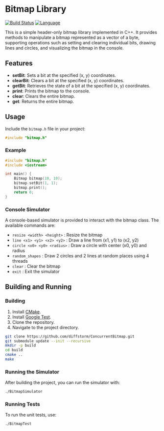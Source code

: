 # Bitmap Library

[![Build Status](https://github.com/diffstorm/ConcurrentBitmap/actions/workflows/c-cpp.yml/badge.svg)](https://github.com/diffstorm/ConcurrentBitmap/actions)
[![Language](https://img.shields.io/github/languages/top/diffstorm/ConcurrentBitmap)](https://github.com/diffstorm/ConcurrentBitmap)

This is a simple header-only bitmap library implemented in C++. It provides methods to manipulate a bitmap represented as a vector of a byte, supporting operations such as setting and clearing individual bits, drawing lines and circles, and visualizing the bitmap in the console.

## Features

- **setBit**: Sets a bit at the specified (x, y) coordinates.
- **clearBit**: Clears a bit at the specified (x, y) coordinates.
- **getBit**: Retrieves the state of a bit at the specified (x, y) coordinates.
- **print**: Prints the bitmap to the console.
- **clear**: Clears the entire bitmap.
- **get**: Returns the entire bitmap.

## Usage

Include the `bitmap.h` file in your project:

```cpp
#include "bitmap.h"
```

### Example

```cpp
#include "bitmap.h"
#include <iostream>

int main() {
    Bitmap bitmap(10, 10);
    bitmap.setBit(1, 1);
    bitmap.print();
    return 0;
}
```

### Console Simulator

A console-based simulator is provided to interact with the bitmap class. The available commands are:

- `resize <width> <height>` : Resize the bitmap
- `line <x1> <y1> <x2> <y2>` : Draw a line from (x1, y1) to (x2, y2)
- `circle <x0> <y0> <radius>` : Draw a circle with center (x0, y0) and radius
- `random_shapes` : Draw 2 circles and 2 lines at random places using 4 threads
- `clear` : Clear the bitmap
- `exit` : Exit the simulator

## Building and Running

### Building

1. Install [CMake](https://cmake.org/).
2. Install [Google Test](https://github.com/google/googletest).
3. Clone the repository.
4. Navigate to the project directory.

```sh
git clone https://github.com/diffstorm/ConcurrentBitmap.git
git submodule update --init --recursive
mkdir -p build
cd build
cmake ..
make
```

### Running the Simulator

After building the project, you can run the simulator with:

```sh
./BitmapSimulator
```

### Running Tests

To run the unit tests, use:

```sh
./BitmapTest
```

